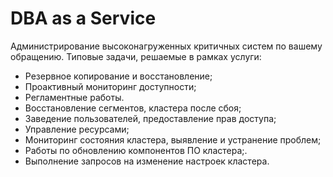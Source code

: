 # DBA as a Service
Администрирование высоконагруженных критичных систем по вашему обращению. Типовые задачи, решаемые в рамках услуги:

* Резервное копирование и восстановление;
* Проактивный мониторинг доступности;
* Регламентные работы.
* Восстановление сегментов, кластера после сбоя;
* Заведение пользователей, предоставление прав доступа;
* Управление ресурсами;
* Мониторинг состояния кластера, выявление и устранение проблем;
* Работы по обновлению компонентов ПО кластера;.
* Выполнение запросов на изменение настроек кластера.
